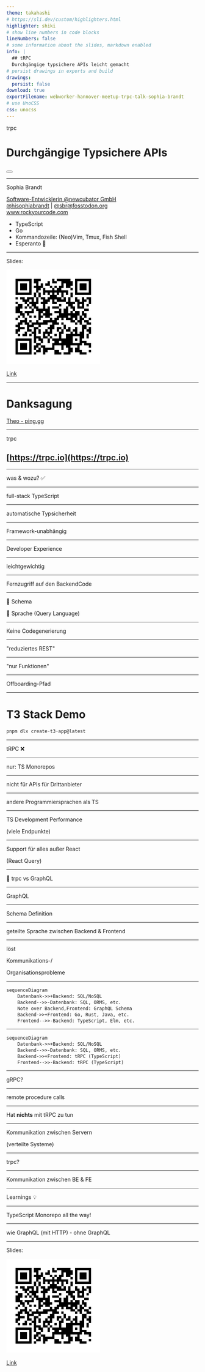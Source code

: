 ```yaml
---
theme: takahashi
# https://sli.dev/custom/highlighters.html
highlighter: shiki
# show line numbers in code blocks
lineNumbers: false
# some information about the slides, markdown enabled
info: |
  ## tRPC
  Durchgängige typsichere APIs leicht gemacht
# persist drawings in exports and build
drawings:
  persist: false
download: true
exportFilename: webworker-hannover-meetup-trpc-talk-sophia-brandt
# use UnoCSS
css: unocss
---
```


trpc

# Durchgängige Typsichere APIs

<div class="abs-br m-6 flex gap-2">
  <button @click="$slidev.nav.openInEditor()" title="Open in Editor" class="text-xl icon-btn opacity-50 !border-none !hover:text-white">
    <carbon:edit />
  </button>
  <a href="https://github.com/sophiabrandt/webworker-hannover-meetup-trpc-talk" target="_blank" alt="GitHub"
    class="text-xl icon-btn opacity-50 !border-none !hover:text-white">
    <carbon-logo-github />
  </a>
</div>

---

Sophia Brandt

<div>
<a href="https://www.newcubator.com" target="_blank" alt="Newcubator"
class="text-xl icon-btn opacity-50 !border-none !hover:text-black">
Software-Entwicklerin @newcubator GmbH</a>
</div>

<span>
<a href="https://twitter.com/hisophiabrandt" target="_blank" alt="Twitter"
class="text-xl icon-btn text-blue opacity-50 !border-none !hover:text-blue">
<carbon-logo-twitter/>@hisophiabrandt</a>
</span> | 
<span>
<a href="https://fosstodon.org/@sbr" target="_blank" alt="Twitter"
class="text-xl icon-btn text-blue opacity-50 !border-none !hover:text-blue">
<bi-mastodon/> @sbr@fosstodon.org</a>
</span>

<div>
<a href="https://www.rockyourcode.com" target="_blank" alt="blog"
class="text-xl icon-btn text-cyan-600 opacity-50 !border-none !hover:text-cyan-600">
<bi-vector-pen/> www.rockyourcode.com</a>
</div>

<ul>
<li class="text-sm">TypeScript</li>
<li class="text-sm">Go</li>
<li class="text-sm">Kommandozeile: (Neo)Vim, Tmux, Fish Shell</li>
<li class="text-sm">Esperanto 💚</li>
</ul>

---

Slides:

![QR Code](/qrcode.png)

[](https://webworker-hannover-meetup-trpc-talk.vercel.app/)

<div>
<a href="https://webworker-hannover-meetup-trpc-talk.vercel.app/" target="_blank" alt="wiki icon"
class="text-xl icon-btn opacity-50 !border-none !hover:text-black">
<carbon-wikis /> Link</a>
</div>

---

# Danksagung

<div>
<a href="https://www.youtube.com/c/TheoBrowne1017" target="_blank" alt="wiki icon"
class="text-xl text-red icon-btn opacity-50 !border-none !hover:text-red">
<carbon-logo-youtube/> Theo - ping.gg</a>
</div>

---

trpc

## [https://trpc.io](https://trpc.io)

---

was & wozu? ✅

---

full-stack TypeScript

---

automatische Typsicherheit

---

Framework-unabhängig

---

Developer Experience

---

leichtgewichtig

---

Fernzugriff auf den BackendCode

---

🚫 Schema

🚫 Sprache (Query Language)

---

Keine Codegenerierung

---

"reduziertes REST"

---

"nur Funktionen"

---

Offboarding-Pfad

---

# T3 Stack Demo

```ts
pnpm dlx create-t3-app@latest
```

---

tRPC
❌

---

nur: TS Monorepos

---

nicht für APIs für Drittanbieter

---

andere Programmiersprachen als TS

---

TS Development Performance

(viele Endpunkte)

---

Support für alles außer React

(React Query)

---

🥊 trpc vs GraphQL

---

GraphQL

---

Schema Definition

---

geteilte Sprache zwischen Backend & Frontend

---

löst

Kommunikations-/

Organisationsprobleme

---

```mermaid {theme: 'neutral', scale: 0.8}
sequenceDiagram
    Datenbank->>+Backend: SQL/NoSQL
    Backend-->>-Datenbank: SQL, ORMS, etc.
    Note over Backend,Frontend: GraphQL Schema
    Backend->>+Frontend: Go, Rust, Java, etc.
    Frontend-->>-Backend: TypeScript, Elm, etc.
```

---

```mermaid {theme: 'neutral', scale: 0.8}
sequenceDiagram
    Datenbank->>+Backend: SQL/NoSQL
    Backend-->>-Datenbank: SQL, ORMS, etc.
    Backend->>+Frontend: tRPC (TypeScript)
    Frontend-->>-Backend: tRPC (TypeScript)
```

---

gRPC?

---

remote procedure calls

---

Hat **nichts** mit tRPC zu tun

---

Kommunikation zwischen Servern

(verteilte Systeme)

---

trpc?

---

Kommunikation zwischen BE & FE

---

Learnings 💡

---

TypeScript Monorepo all the way!

---

wie GraphQL (mit HTTP) - ohne GraphQL

---

Slides:

![QR Code](/qrcode.png)

[](https://webworker-hannover-meetup-trpc-talk.vercel.app/)

<div>
<a href="https://webworker-hannover-meetup-trpc-talk.vercel.app/" target="_blank" alt="wiki icon"
class="text-xl icon-btn opacity-50 !border-none !hover:text-black">
<carbon-wikis /> Link</a>
</div>
